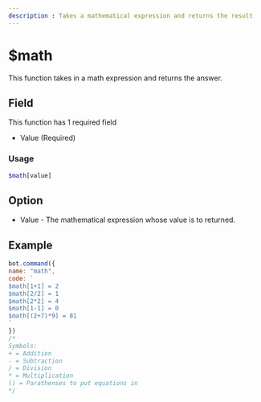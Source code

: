 ```yaml
---
description : Takes a mathematical expression and returns the result
---
```


# $math

This function takes in a math expression and returns the answer.

## Field
This function has 1 required field
- Value (Required)

### Usage
```php
$math[value]
```
## Option
- Value - The mathematical expression whose value is to returned.

## Example
```javascript
bot.command({
name: "math",
code: `
$math[1+1] = 2
$math[2/2] = 1
$math[2*2] = 4
$math[1-1] = 0
$math[(2+7)*9] = 81
`
})
/*
Symbols:
+ = Addition
- = Subtraction
/ = Division
* = Multiplication
() = Parathenses to put equations in
*/
```

